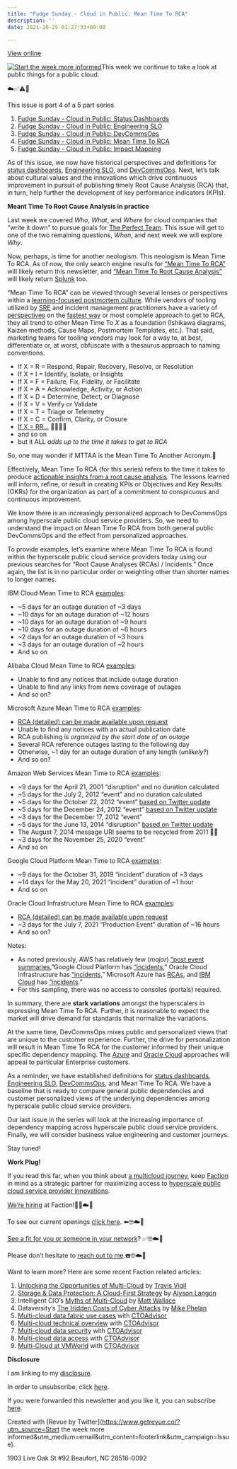 ```yaml
---
title: "Fudge Sunday - Cloud in Public: Mean Time To RCA"
description: ''
date: 2021-10-25 01:27:33+00:00

---
```


[View online](https://sunday.fudge.org/issues/fudge-sunday-cloud-in-public-mean-time-to-rca-815545?utm_campaign=Issue&utm_content=view_in_browser&utm_medium=email&utm_source=Start+the+week+more+informed)

[![Start the week more informed](https://bucketeer-e05bbc84-baa3-437e-9518-adb32be77984.s3.amazonaws.com/public/images/d93a2ee4-3ae3-4b21-8b25-7d3893cc4cad_1200x115.png "Start the week more informed")](https://substackcdn.com/image/fetch/f_auto,q_auto:good,fl_progressive:steep/https%3A%2F%2Fbucketeer-e05bbc84-baa3-437e-9518-adb32be77984.s3.amazonaws.com%2Fpublic%2Fimages%2Fd93a2ee4-3ae3-4b21-8b25-7d3893cc4cad_1200x115.png)This week we continue to take a look at public things for a public cloud.

☁️✅⚠️🛑

This issue is part 4 of a 5 part series

1. [Fudge Sunday - Cloud in Public: Status Dashboards](https://sunday.fudge.org/issues/fudge-sunday-cloud-in-public-status-dashboards-783150?utm_campaign=Fudge%20Sunday&utm_medium=email&utm_source=Revue%20newsletter)
2. [Fudge Sunday - Cloud in Public: Engineering SLO](https://sunday.fudge.org/archive/794553?utm_campaign=Fudge%20Sunday&utm_medium=email&utm_source=Revue%20newsletter)
3. [Fudge Sunday - Cloud in Public: DevCommsOps](https://sunday.fudge.org/issues/fudge-sunday-cloud-in-public-devcommsops-805563?utm_campaign=Fudge%20Sunday&utm_medium=email&utm_source=Revue%20newsletter)
4. [Fudge Sunday - Cloud in Public: Mean Time To RCA](https://sunday.fudge.org/archive/815545?utm_campaign=Start%20the%20week%20more%20informed&utm_medium=email&utm_source=Revue%20newsletter)
5. [Fudge Sunday - Cloud in Public: Impact Mapping](https://sunday.fudge.org/issues/fudge-sunday-cloud-in-public-impact-mapping-826383?utm_campaign=Start%20the%20week%20more%20informed&utm_medium=email&utm_source=Revue%20newsletter)

As of this issue, we now have historical perspectives and definitions for [status dashboards](https://sunday.fudge.org/issues/fudge-sunday-cloud-in-public-status-dashboards-783150?utm_campaign=Fudge%20Sunday&utm_medium=email&utm_source=Revue%20newsletter), [Engineering SLO](https://sunday.fudge.org/archive/794553?utm_campaign=Fudge%20Sunday&utm_medium=email&utm_source=Revue%20newsletter), and [DevCommsOps](https://sunday.fudge.org/issues/fudge-sunday-cloud-in-public-devcommsops-805563?utm_campaign=Start%20the%20week%20more%20informed&utm_medium=email&utm_source=Revue%20newsletter). Next, let’s talk about cultural values and the innovations which drive continuous improvement in pursuit of publishing timely Root Cause Analysis (RCA) that, in turn, help further the development of key performance indicators (KPIs).

 **Meant Time To Root Cause Analysis in practice**

Last week we covered *Who*, *What*, and *Where* for cloud companies that “write it down” to pursue goals for [The Perfect Team](https://fudge.org/archive/the-perfect-team/?utm_campaign=Fudge%20Sunday&utm_medium=email&utm_source=Revue%20newsletter). This issue will get to one of the two remaining questions, *When*, and next week we will explore *Why*.

Now, perhaps, is time for another neologism. This neologism is Mean Time To RCA. As of now, the only search engine results for [“Mean Time To RCA”](https://www.google.com/search?q=%22Mean%20Time%20To%20RCA%22&utm_campaign=Start%20the%20week%20more%20informed&utm_medium=email&utm_source=Revue%20newsletter) will likely return this newsletter, and [“Mean Time To Root Cause Analysis”](https://www.google.com/search?q=%22Mean%20Time%20To%20Root%20Cause%20Analysis%22&utm_campaign=Start%20the%20week%20more%20informed&utm_medium=email&utm_source=Revue%20newsletter) will likely return [Splunk](https://lantern.splunk.com/IT_Use_Case_Guidance/Infrastructure_Performance_Monitoring/Virtualization_Monitoring/Monitoring_VMware_virtualization_infrastructure?utm_campaign=Start%20the%20week%20more%20informed&utm_medium=email&utm_source=Revue%20newsletter) too.

“Mean Time To RCA” can be viewed through several lenses or perspectives within a [learning-focused postmortem culture](https://sre.google/sre-book/postmortem-culture/?utm_campaign=Start%20the%20week%20more%20informed&utm_medium=email&utm_source=Revue%20newsletter). While vendors of tooling utilized by [SRE](https://sre.google/resources/?utm_campaign=Start%20the%20week%20more%20informed&utm_medium=email&utm_source=Revue%20newsletter) and incident management practitioners have a variety of [perspectives](https://communities.sas.com/t5/SAS-Global-Forum-Proceedings/Improving-Mean-Time-to-Resolution-and-Root-Cause-Analysis-for/ta-p/726299?utm_campaign=Start%20the%20week%20more%20informed&utm_medium=email&utm_source=Revue%20newsletter) on the [fastest way](https://www.oreilly.com/content/taming-chaos-preparing-for-your-next-incident/?utm_campaign=Start%20the%20week%20more%20informed&utm_medium=email&utm_source=Revue%20newsletter) or most complete approach to get to RCA, they all trend to other Mean Time To *X* as a foundation (Ishikawa diagrams, Kaizen methods, Cause Maps, Postmortem Templates, etc.). That said, marketing teams for tooling vendors may look for a way to, at best, differentiate or, at worst, obfuscate with a thesaurus approach to naming conventions.

* If X = R = Respond, Repair, Recovery, Resolve, or Resolution
* If X = I = Identify, Isolate, or Insights
* If X = F = Failure, Fix, Fidelity, or Facilitate
* If X = A = Acknowledge, Activity, or Action
* If X = D = Determine, Detect, or Diagnose
* If X = V = Verify or Validate
* If X = T = Triage or Telemetry
* If X = C = Confirm, Clarity, or Closure
* [If X = RR…](https://sre.google/mobaa/methods/?utm_campaign=Start%20the%20week%20more%20informed&utm_medium=email&utm_source=Revue%20newsletter) 🤣🤣🤣🤣
* and so on
* but it ALL *adds up to the time it takes to get to RCA*

So, one may wonder if MTTAA is the Mean Time To Another Acronym.🤔

Effectively, Mean Time To RCA (for this series) refers to the time it takes to produce [actionable insights from a root cause analysis](https://sre.google/sre-book/example-postmortem/?utm_campaign=Start%20the%20week%20more%20informed&utm_medium=email&utm_source=Revue%20newsletter). The lessons learned will inform, refine, or result in creating KPIs or Objectives and Key Results (OKRs) for the organization as part of a commitment to conspicuous and continuous improvement.

We know there is an increasingly personalized approach to DevCommsOps among hyperscale public cloud service providers. So, we need to understand the impact on Mean Time To RCA from both general public DevCommsOps and the effect from personalized approaches.

To provide examples, let’s examine where Mean Time To RCA is found within the hyperscale public cloud service providers today using our previous searches for “Root Cause Analyses (RCAs) / Incidents.” Once again, the list is in no particular order or weighting other than shorter names to longer names.

IBM Cloud Mean Time to RCA [examples](https://cloud.ibm.com/status/incident-reports?utm_campaign=Fudge%20Sunday&utm_medium=email&utm_source=Revue%20newsletter):

* ~5 days for an outage duration of ~3 days
* ~10 days for an outage duration of ~12 hours
* ~10 days for an outage duration of ~9 hours
* ~10 days for an outage duration of ~6 hours
* ~2 days for an outage duration of ~3 hours
* ~3 days for an outage duration of ~2 hours
* And so on

Alibaba Cloud Mean Time to RCA [examples](https://www.alibabacloud.com/notice?utm_campaign=Fudge%20Sunday&utm_medium=email&utm_source=Revue%20newsletter):

* Unable to find any notices that include outage duration
* Unable to find any links from news coverage of outages
* And so on?

Microsoft Azure Mean Time to RCA [examples](https://status.azure.com/en-us/status/history/?utm_campaign=Fudge%20Sunday&utm_medium=email&utm_source=Revue%20newsletter):

* [RCA (detailed) can be made available upon request](https://azure.microsoft.com/en-us/blog/get-an-official-service-issue-root-cause-analysis-with-azure-service-health/?utm_campaign=Start%20the%20week%20more%20informed&utm_medium=email&utm_source=Revue%20newsletter)
* Unable to find any notices with an actual publication date
* RCA publishing is *organized by the start date of an outage*
* Several RCA reference outages lasting to the following day
* Otherwise, ~1 day for an outage duration of any length (*unlikely?*)
* And so on?

Amazon Web Services Mean Time to RCA [examples](https://aws.amazon.com/premiumsupport/technology/pes/?utm_campaign=Fudge%20Sunday&utm_medium=email&utm_source=Revue%20newsletter):

* ~9 days for the April 21, 2001 “disruption” and no duration calculated
* ~5 days for the July 2, 2012 “event” and no duration calculated
* ~5 days for the October 22, 2012 “event” [based on Twitter update](https://twitter.com/jeffbarr/status/262031699033063424?utm_campaign=Start%20the%20week%20more%20informed&utm_medium=email&utm_source=Revue%20newsletter)
* ~5 days for the December 24, 2012 “event” [based on Twitter update](https://twitter.com/fzeisler/status/285253174837792770?utm_campaign=Start%20the%20week%20more%20informed&utm_medium=email&utm_source=Revue%20newsletter)
* ~3 days for the December 17, 2012 “event”
* ~5 days for the June 13, 2014 “disruption” [based on Twitter update](https://twitter.com/m3thos/status/81828759845609472?s=20&utm_campaign=Start%20the%20week%20more%20informed&utm_medium=email&utm_source=Revue%20newsletter)
* The August 7, 2014 message URI seems to be recycled from 2011 🤷‍♂️
* ~3 days for the November 25, 2020 “event”
* And so on

Google Cloud Platform Mean Time to RCA [examples](https://status.cloud.google.com/summary?utm_campaign=Fudge%20Sunday&utm_medium=email&utm_source=Revue%20newsletter):

* ~9 days for the October 31, 2019 “incident” duration of ~3 days
* ~14 days for the May 20, 2021 “incident” duration of ~1 hour
* And so on

Oracle Cloud Infrastructure Mean Time to RCA [examples](https://ocistatus.oraclecloud.com/history?utm_campaign=Fudge%20Sunday&utm_medium=email&utm_source=Revue%20newsletter):

* [RCA (detailed) can be made available upon request](https://blogs.oracle.com/proactivesupportepm/post/how-to-get-a-root-cause-analysis-of-unplanned-outages-in-enterprise-performance-management-epm-cloud?utm_campaign=Start%20the%20week%20more%20informed&utm_medium=email&utm_source=Revue%20newsletter)
* ~3 days for the July 7, 2021 “Production Event” duration of ~16 hours
* And so on?

Notes:

* As noted previously, AWS has relatively few (*major*) [“post event summaries](https://aws.amazon.com/premiumsupport/technology/pes/?utm_campaign=Fudge%20Sunday&utm_medium=email&utm_source=Revue%20newsletter),”Google Cloud Platform has [“incidents](https://status.cloud.google.com/summary?utm_campaign=Fudge%20Sunday&utm_medium=email&utm_source=Revue%20newsletter),” Oracle Cloud Infrastructure has [“incidents](https://ocistatus.oraclecloud.com/history?utm_campaign=Fudge%20Sunday&utm_medium=email&utm_source=Revue%20newsletter),” Microsoft Azure has [RCAs](https://status.azure.com/en-us/status/history/?utm_campaign=Fudge%20Sunday&utm_medium=email&utm_source=Revue%20newsletter), and [IBM Cloud](https://cloud.ibm.com/status/incident-reports?utm_campaign=Fudge%20Sunday&utm_medium=email&utm_source=Revue%20newsletter) has [“incidents](https://cloud.ibm.com/status/incident-reports?utm_campaign=Fudge%20Sunday&utm_medium=email&utm_source=Revue%20newsletter).”
* For this sampling, there was no access to consoles (portals) required.

In summary, there are **stark variations** amongst the hyperscalers in expressing Mean Time To RCA. Further, it is reasonable to expect the market will drive demand for standards that normalize the variations.

At the same time, DevCommsOps mixes public and personalized views that are unique to the customer experience. Further, the drive for personalization will result in Mean Time To RCA for the customer informed by their unique specific dependency mapping. The [Azure](https://azure.microsoft.com/en-us/blog/get-an-official-service-issue-root-cause-analysis-with-azure-service-health/?utm_campaign=Start%20the%20week%20more%20informed&utm_medium=email&utm_source=Revue%20newsletter) and [Oracle Cloud](https://blogs.oracle.com/proactivesupportepm/post/how-to-get-a-root-cause-analysis-of-unplanned-outages-in-enterprise-performance-management-epm-cloud?utm_campaign=Start%20the%20week%20more%20informed&utm_medium=email&utm_source=Revue%20newsletter) approaches will appeal to particular Enterprise customers.

As a reminder, we have established definitions for [status dashboards](https://sunday.fudge.org/issues/fudge-sunday-cloud-in-public-status-dashboards-783150?utm_campaign=Fudge%20Sunday&utm_medium=email&utm_source=Revue%20newsletter), [Engineering SLO](https://sunday.fudge.org/archive/794553?utm_campaign=Fudge%20Sunday&utm_medium=email&utm_source=Revue%20newsletter), [DevCommsOps](https://sunday.fudge.org/issues/fudge-sunday-cloud-in-public-devcommsops-805563?utm_campaign=Start%20the%20week%20more%20informed&utm_medium=email&utm_source=Revue%20newsletter), and Mean Time To RCA. We have a baseline that is ready to compare general public dependencies and customer personalized views of the underlying dependencies among hyperscale public cloud service providers.

Our last issue in the series will look at the increasing importance of dependency mapping across hyperscale public cloud service providers. Finally, we will consider business value engineering and customer journeys.

Stay tuned!

 **Work Plug!**

If you read this far, when you think about [a multicloud journey](https://www.factioninc.com/solutions/multi-cloud-data-services/?utm_campaign=Fudge%20Sunday&utm_medium=email&utm_source=Revue%20newsletter), keep [Faction](https://www.factioninc.com/solutions/multi-cloud-data-services/?utm_campaign=Fudge%20Sunday&utm_medium=email&utm_source=Revue%20newsletter) in mind as a strategic partner for maximizing access to [hyperscale public cloud service provider innovations](https://www.factioninc.com/solutions/multi-cloud-data-services/?utm_campaign=Fudge%20Sunday&utm_medium=email&utm_source=Revue%20newsletter).

[We’re hiring](https://grnh.se/66f4d22d4us?utm_campaign=Start%20the%20week%20more%20informed&utm_medium=email&utm_source=Revue%20newsletter) at Faction!🎉🤓☁️🚀

To see our current openings [click here](https://grnh.se/66f4d22d4us?utm_campaign=Start%20the%20week%20more%20informed&utm_medium=email&utm_source=Revue%20newsletter). ⬅️🤓☁️🚀

[See a fit for you or someone in your network](https://grnh.se/66f4d22d4us?utm_campaign=Start%20the%20week%20more%20informed&utm_medium=email&utm_source=Revue%20newsletter)? ✅🤓☁️🚀

Please don’t hesitate to [reach out to me](https://jaycuthrell.com/contact/?utm_campaign=Start%20the%20week%20more%20informed&utm_medium=email&utm_source=Revue%20newsletter).☎️🤓☁️🚀

Want to learn more? Here are some recent Faction related articles:

1. [Unlocking the Opportunities of Multi-Cloud](https://www.delltechnologies.com/en-us/blog/unlocking-the-opportunities-of-multi-cloud/?utm_campaign=Start%20the%20week%20more%20informed&utm_medium=email&utm_source=Revue%20newsletter) by [Travis Vigil](https://www.delltechnologies.com/en-us/blog/authors/travis-vigil/?utm_campaign=Start%20the%20week%20more%20informed&utm_medium=email&utm_source=Revue%20newsletter)
2. [Storage & Data Protection: A Cloud-First Strategy](https://www.delltechnologies.com/en-us/blog/storage-and-data-protection-for-your-cloud-first-strategy/?utm_campaign=Start%20the%20week%20more%20informed&utm_medium=email&utm_source=Revue%20newsletter) by [Alyson Langon](https://www.delltechnologies.com/en-us/blog/authors/alyson-langon/?utm_campaign=Start%20the%20week%20more%20informed&utm_medium=email&utm_source=Revue%20newsletter)
3. Intelligent CIO’s [Myths of Multi-Cloud](https://www.intelligentcio.com/north-america/2021/10/07/myths-of-multi-cloud-whats-standing-in-the-way-of-a-streamlined-approach/?utm_campaign=Fudge%20Sunday&utm_medium=email&utm_source=Revue%20newsletter) by [Matt Wallace](https://twitter.com/mattwallace?utm_campaign=Start%20the%20week%20more%20informed&utm_medium=email&utm_source=Revue%20newsletter)
4. Dataversity’s [The Hidden Costs of Cyber Attacks](https://www.dataversity.net/the-hidden-costs-of-cyberattacks/?utm_campaign=Fudge%20Sunday&utm_medium=email&utm_source=Revue%20newsletter) by [Mike Phelan](https://www.linkedin.com/in/mikephelan-1912/?utm_campaign=Start%20the%20week%20more%20informed&utm_medium=email&utm_source=Revue%20newsletter)
5. [Multi-cloud data fabric use cases](https://thectoadvisor.com/multicloud-data-fabric-use-cases-with-faction/?utm_campaign=Fudge%20Sunday&utm_medium=email&utm_source=Revue%20newsletter) with [CTOAdvisor](https://thectoadvisor.com/?utm_campaign=Fudge%20Sunday&utm_medium=email&utm_source=Revue%20newsletter)
6. [Multi-cloud technical overview](https://thectoadvisor.com/faction-multicloud-technical-overview-interview-with-matt-wallace/?utm_campaign=Fudge%20Sunday&utm_medium=email&utm_source=Revue%20newsletter) with [CTOAdvisor](https://thectoadvisor.com/?utm_campaign=Fudge%20Sunday&utm_medium=email&utm_source=Revue%20newsletter)
7. [Multi-cloud data security](https://thectoadvisor.com/multi-cloud-data-security-dell-technologies-and-faction/?utm_campaign=Fudge%20Sunday&utm_medium=email&utm_source=Revue%20newsletter) with [CTOAdvisor](https://thectoadvisor.com/?utm_campaign=Fudge%20Sunday&utm_medium=email&utm_source=Revue%20newsletter)
8. [Multi-cloud data access](https://thectoadvisor.com/using-dell-powerscale-for-multi-cloud-data-access/?utm_campaign=Fudge%20Sunday&utm_medium=email&utm_source=Revue%20newsletter) with [CTOAdvisor](https://thectoadvisor.com/?utm_campaign=Fudge%20Sunday&utm_medium=email&utm_source=Revue%20newsletter)
9. [Multi-Cloud at VMWorld](https://www.linkedin.com/posts/kltownsend_multicloud-vmworld-activity-6851248635166957568-oEkR/?utm_campaign=Fudge%20Sunday&utm_medium=email&utm_source=Revue%20newsletter) with [CTOAdvisor](https://thectoadvisor.com/?utm_campaign=Fudge%20Sunday&utm_medium=email&utm_source=Revue%20newsletter)

 **Disclosure**

I am linking to my [disclosure](https://jaycuthrell.com/disclosure/?utm_campaign=Fudge%20Sunday&utm_medium=email&utm_source=Revue%20newsletter).

In order to unsubscribe, click [here](#).

If you were forwarded this newsletter and you like it, you can subscribe [here](https://sunday.fudge.org/?utm_campaign=Issue&utm_content=forwarded&utm_medium=email&utm_source=Start+the+week+more+informed).

Created with [Revue by Twitter](https://www.getrevue.co/?utm_source=Start the week more informed&utm_medium=email&utm_content=footerlink&utm_campaign=Issue).

1903 Live Oak St #92 Beaufort, NC 28516-0092


